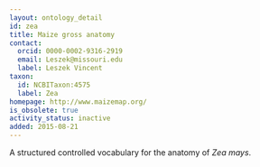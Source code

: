 ```yaml
---
layout: ontology_detail
id: zea
title: Maize gross anatomy
contact:
  orcid: 0000-0002-9316-2919
  email: Leszek@missouri.edu
  label: Leszek Vincent
taxon:
  id: NCBITaxon:4575
  label: Zea
homepage: http://www.maizemap.org/
is_obsolete: true
activity_status: inactive
added: 2015-08-21
---
```


A structured controlled vocabulary for the anatomy of <i>Zea mays</i>.

